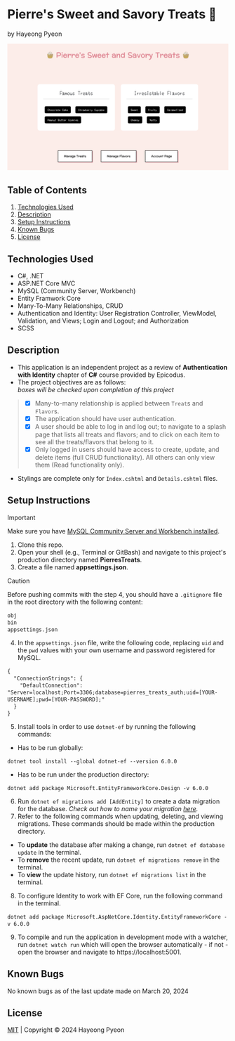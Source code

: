 # Pierre's Sweet and Savory Treats 🧁
by Hayeong Pyeon

![preview](./PierresTreats/wwwroot/img/preview.png)

## Table of Contents
1. [Technologies Used](#technologies-used)
2. [Description](#description)
3. [Setup Instructions](#setup-instructions)
4. [Known Bugs](#known-bugs)
5. [License](#license)

## Technologies Used
- C#, .NET
- ASP.NET Core MVC
- MySQL (Community Server, Workbench)
- Entity Framwork Core
- Many-To-Many Relationships, CRUD
- Authentication and Identity: User Registration Controller, ViewModel, Validation, and Views; Login and Logout; and Authorization 
- SCSS

## Description
- This application is an independent project as a review of **Authentication with Identity** chapter of **C#** course provided by Epicodus.
- The project objectives are as follows:    
*boxes will be checked upon completion of this project*
> - [x] Many-to-many relationship is applied between `Treat`s and `Flavor`s.
> - [x] The application should have user authentication. 
> - [x] A user should be able to log in and log out; to navigate to a splash page that lists all treats and flavors; and to click on each item to see all the treats/flavors that belong to it. 
> - [x] Only logged in users should have access to create, update, and delete items (full CRUD functionality). All others can only view them (Read functionality only).  
- Stylings are complete only for `Index.cshtml` and `Details.cshtml` files. 

## Setup Instructions
> [!IMPORTANT]
> Make sure you have [MySQL Community Server and Workbench installed](https://full-time.learnhowtoprogram.com/c-and-net/getting-started-with-c/installing-and-configuring-mysql). 
1. Clone this repo. 
2. Open your shell (e.g., Terminal or GitBash) and navigate to this project's production directory named **PierresTreats**. 
3. Create a file named **appsettings.json**. 
> [!CAUTION]
> Before pushing commits with the step 4, you should have a `.gitignore` file in the root directory with the following content:
```
obj
bin
appsettings.json
```
4. In the `appsettings.json` file, write the following code, replacing `uid` and the `pwd` values with your own username and password registered for MySQL. 
```
{
  "ConnectionStrings": {
    "DefaultConnection": "Server=localhost;Port=3306;database=pierres_treats_auth;uid=[YOUR-USERNAME];pwd=[YOUR-PASSWORD];"
  }
}
```
5. Install tools in order to use `dotnet-ef` by running the following commands:
- Has to be run globally: 
```
dotnet tool install --global dotnet-ef --version 6.0.0
```
- Has to be run under the production directory: 
```
dotnet add package Microsoft.EntityFrameworkCore.Design -v 6.0.0
```
6. Run `dotnet ef migrations add [AddEntity]` to create a data migration for the database. *Check out how to name your migration [here](https://learn.microsoft.com/en-us/ef/core/managing-schemas/migrations/managing?tabs=dotnet-core-cli).*
7. Refer to the following commands when updating, deleting, and viewing migrations. These commands should be made within the production directory. 
- To **update** the database after making a change, run `dotnet ef database update` in the terminal. 
- To **remove** the recent update, run `dotnet ef migrations remove` in the terminal. 
- To **view** the update history, run `dotnet ef migrations list` in the terminal. 
8. To configure Identity to work with EF Core, run the following command in the terminal.
```
dotnet add package Microsoft.AspNetCore.Identity.EntityFrameworkCore -v 6.0.0
```
9. To compile and run the application in development mode with a watcher, run `dotnet watch run` which will open the browser automatically - if not - open the browser and navigate to https://localhost:5001. 

## Known Bugs
No known bugs as of the last update made on March 20, 2024 

## License
[MIT](/LICENSE.txt) | Copyright © 2024 Hayeong Pyeon